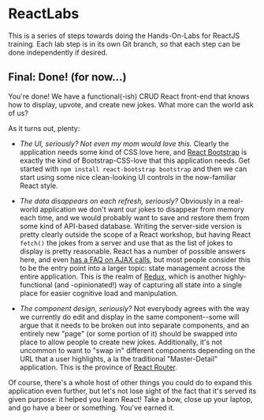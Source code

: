 # ReactLabs
This is a series of steps towards doing the Hands-On-Labs for ReactJS training. Each lab step is in its own Git branch, so that each step can be done independently if desired.

## Final: Done! (for now...)

You're done! We have a functional(-ish) CRUD React front-end that knows how to display, upvote, and create new jokes. What more can the world ask of us?

As it turns out, plenty:

* *The UI, seriously? Not even my mom would love this.* Clearly the application needs some kind of CSS love here, and [React Bootstrap](https://react-bootstrap.github.io/) is exactly the kind of Bootstrap-CSS-love that this application needs. Get started with `npm install react-bootstrap bootstrap` and then we can start using some nice clean-looking UI controls in the now-familiar React style.

* *The data disappears on each refresh, seriously?* Obviously in a real-world application we don't want our jokes to disappear from memory each time, and we would probably want to save and restore them from some kind of API-based database. Writing the server-side version is pretty clearly outside the scope of a React workshop, but having React `fetch()` the jokes from a server and use that as the list of jokes to display is pretty reasonable. React has a number of possible answers here, and even [has a FAQ on AJAX calls](https://reactjs.org/docs/faq-ajax.html), but most people consider this to be the entry point into a larger topic: state management across the entire application. This is the realm of [Redux](https://redux.js.org/), which is another highly-functional (and -opinionated!) way of capturing all state into a single place for easier cognitive load and manipulation.

* *The component design, seriously?* Not everybody agrees with the way we currently do edit and display in the same component--some will argue that it needs to be broken out into separate components, and an entirely new "page" (or some portion of it) should be swapped into place to allow people to create new jokes. Additionally, it's not uncommon to want to "swap in" different components depending on the URL that a user highlights, a la the traditional "Master-Detail" application. This is the province of [React Router](https://reacttraining.com/react-router/).

Of course, there's a whole host of other things you could do to expand this application even further, but let's not lose sight of the fact that it's served its given purpose: it helped you learn React! Take a bow, close up your laptop, and go have a beer or something. You've earned it.